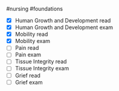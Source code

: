  #nursing #foundations 
- [x] Human Growth and Development read
- [x] Human Growth and Development  exam
- [x] Mobility read
- [x] Mobility exam
- [ ] Pain read
- [ ] Pain exam
- [ ] Tissue Integrity read 
- [ ] Tissue Integrity exam
- [ ] Grief read
- [ ] Grief exam